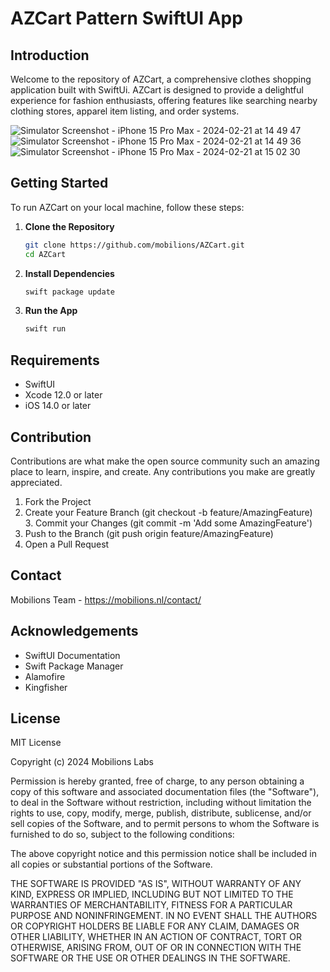 # AZCart Pattern SwiftUI App

## Introduction
Welcome to the repository of AZCart, a comprehensive clothes shopping application built with SwiftUi. AZCart is designed to provide a delightful experience for fashion enthusiasts, offering features like searching nearby clothing stores, apparel item listing, and order systems.

![Simulator Screenshot - iPhone 15 Pro Max - 2024-02-21 at 14 49 47](https://github.com/mobilions/AZCart/assets/157694856/e3623591-c9d6-4ae8-90fb-7834fa7a508f)
![Simulator Screenshot - iPhone 15 Pro Max - 2024-02-21 at 14 49 36](https://github.com/mobilions/AZCart/assets/157694856/2abd03c0-f6bf-4f5e-bc98-3761974f0847)
![Simulator Screenshot - iPhone 15 Pro Max - 2024-02-21 at 15 02 30](https://github.com/mobilions/AZCart/assets/157694856/5e3d4637-0c32-4e03-abe5-aba5dafeff62)

## Getting Started
To run AZCart on your local machine, follow these steps:

1. **Clone the Repository**
    ```bash
    git clone https://github.com/mobilions/AZCart.git
    cd AZCart
    ```

2. **Install Dependencies**
    ```bash
    swift package update
    ```

3. **Run the App**
    ```bash
    swift run
    ```

## Requirements
- SwiftUI
- Xcode 12.0 or later
- iOS 14.0 or later

## Contribution
Contributions are what make the open source community such an amazing place to learn, inspire, and create. Any contributions you make are greatly appreciated.

1. Fork the Project
2. Create your Feature Branch (git checkout -b feature/AmazingFeature)
3. Commit your Changes (git commit -m 'Add some AmazingFeature')
4. Push to the Branch (git push origin feature/AmazingFeature)
5. Open a Pull Request

## Contact
Mobilions Team - https://mobilions.nl/contact/

## Acknowledgements
- SwiftUI Documentation
- Swift Package Manager
- Alamofire
- Kingfisher

## License
MIT License

Copyright (c) 2024 Mobilions Labs

Permission is hereby granted, free of charge, to any person obtaining a copy of this software and associated documentation files (the "Software"), to deal in the Software without restriction, including without limitation the rights to use, copy, modify, merge, publish, distribute, sublicense, and/or sell copies of the Software, and to permit persons to whom the Software is furnished to do so, subject to the following conditions:

The above copyright notice and this permission notice shall be included in all copies or substantial portions of the Software.

THE SOFTWARE IS PROVIDED "AS IS", WITHOUT WARRANTY OF ANY KIND, EXPRESS OR IMPLIED, INCLUDING BUT NOT LIMITED TO THE WARRANTIES OF MERCHANTABILITY, FITNESS FOR A PARTICULAR PURPOSE AND NONINFRINGEMENT. IN NO EVENT SHALL THE AUTHORS OR COPYRIGHT HOLDERS BE LIABLE FOR ANY CLAIM, DAMAGES OR OTHER LIABILITY, WHETHER IN AN ACTION OF CONTRACT, TORT OR OTHERWISE, ARISING FROM, OUT OF OR IN CONNECTION WITH THE SOFTWARE OR THE USE OR OTHER DEALINGS IN THE SOFTWARE.
